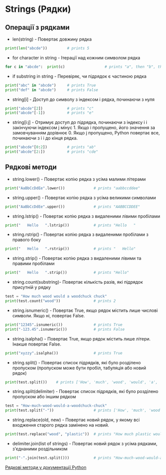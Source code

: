 # Strings (Рядки)

## Операції з рядками

- len(string) - Повертає довжину рядка
```python
print(len("abcde"))         # prints 5
```

- for character in string - Ітерації над кожним символом рядка
```python
for c in "abcde":  print(c)                  # prints "a", then "b", then "c", etc.
```

- if substring in string - Перевіряє, чи підрядок є частиною рядка
```python
print("abc" in "abcde")     # prints True
print("def" in "abcde")     # prints False
```

- string[i] - Доступ до символу з індексом i рядка, починаючи з нуля
```python
print("abcde"[2])           # prints "c"
print("abcde"[-1])          # prints "e"
```

- string[i:j] - Отримує доступ до підрядка, починаючи з індексу i і закінчуючи індексом j мінус 1. Якщо i пропущено, його значення за замовчуванням дорівнює 0. Якщо j пропущено, Python повертає все, починаючи з i і до кінця рядка.
```python
print("abcde"[0:2])         # prints "ab"
print("abcde"[2:])          # prints "cde"
```

## Рядкові методи

- string.lower() - Повертає копію рядка з усіма малими літерами
```python
print("AaBbCcDdEe".lower())             # prints "aabbccddee"
```

- string.upper() - Повертає копію рядка з усіма великими символами
```python
print("AaBbCcDdEe".upper())             # prints "AABBCCDDEE"
```

- string.lstrip() - Повертає копію рядка з видаленими лівими пробілами
```python
print("   Hello   ".lstrip())           # prints "Hello   "
```

- string.rstrip() - Повертає копію рядка з видаленими пробілами з правого боку
```python
print("   Hello   ".rstrip())           # prints "   Hello"
```

- string.strip() - Повертає копію рядка з видаленими лівими та правими пробілами
```python
print("   Hello   ".strip())            # prints "Hello"
```

- string.count(substring)- Повертає кількість разів, які підрядок присутній у рядку
```python
test = "How much wood would a woodchuck chuck"
print(test.count("wood"))               # prints 2
```

- string.isnumeric() - Повертає True, якщо рядок містить лише числові символи. Якщо ні, повертає False.
```python
print("12345".isnumeric())              # prints True
print("-123.45".isnumeric())            # prints False
```

- string.isalpha() - Повертає True, якщо рядок містить лише літери. Інакше повертає False.
```python
print("xyzzy".isalpha())                # prints True
```

- string.split() - Повертає список підрядків, які було розділено пропуском (пропуском може бути пробіл, табуляція або новий рядок)
```python
print(test.split())    # prints ['How', 'much', 'wood', 'would', 'a', 'woodchuck', 'chuck']
```

- string.split(delimiter) - Повертає список підрядків, які було розділено пропуском або іншим рядком
```python
test = "How-much-wood-would-a-woodchuck-chuck"
print(test.split("-"))                  # prints ['How', 'much', 'wood', 'would', 'a', 'woodchuck', 'chuck']
```

- string.replace(old, new) - Повертає новий рядок, у якому всі входження старого рядка замінено на новий.
```python
print(test.replace("wood", "plastic"))  # prints "How much plastic would a plasticchuck chuck"
```

- delimiter.join(list of strings) - Повертає новий рядок з усіма рядками, з'єднаними роздільником
```python
print("-".join(test.split()))           # prints "How-much-wood-would-a-woodchuck-chuck"
```

[Рядкові методи у документації Python](https://docs.python.org/3/library/stdtypes.html#string-methods)

